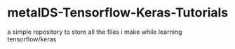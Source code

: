 # metalDS-Tensorflow-Keras-Tutorials
a simple repository to store all the files i make while learning tensorflow/keras
